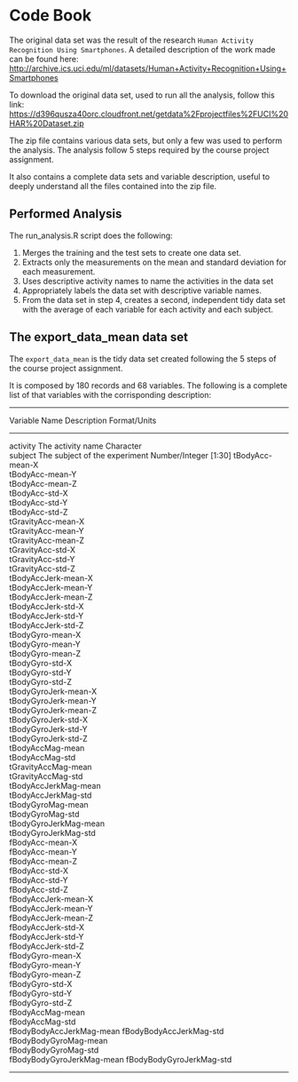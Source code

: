 # Code Book

The original data set was the result of the research `Human Activity Recognition Using Smartphones`. 
A detailed description of the work made can be found here: http://archive.ics.uci.edu/ml/datasets/Human+Activity+Recognition+Using+Smartphones

To download the original data set, used to run all the analysis, follow this link: https://d396qusza40orc.cloudfront.net/getdata%2Fprojectfiles%2FUCI%20HAR%20Dataset.zip

The zip file contains various data sets, but only a few was used to perform the analysis. The analysis follow 5 steps required by the course project assignment.

It also contains a complete data sets and variable description, useful to deeply understand all the files contained into the zip file.

## Performed Analysis

The run_analysis.R script does the following:
 1. Merges the training and the test sets to create one data set.
 2. Extracts only the measurements on the mean and standard deviation for each measurement. 
 3. Uses descriptive activity names to name the activities in the data set
 4. Appropriately labels the data set with descriptive variable names. 
 5. From the data set in step 4, creates a second, independent tidy data set with the average of each variable for each activity and each subject.

## The export_data_mean data set

The `export_data_mean` is the tidy data set created following the 5 steps of the course project assignment.

It is composed by 180 records and 68 variables. The following is a complete list of that variables with the corrisponding description:
----------------------------	-----------------------------	---------------------
Variable Name					Description						Format/Units
----------------------------	-----------------------------	---------------------
activity						The activity name				Character    
subject							The subject of the experiment	Number/Integer [1:30]
tBodyAcc-mean-X          
tBodyAcc-mean-Y           
tBodyAcc-mean-Z           
tBodyAcc-std-X           
tBodyAcc-std-Y            
tBodyAcc-std-Z            
tGravityAcc-mean-X       
tGravityAcc-mean-Y        
tGravityAcc-mean-Z        
tGravityAcc-std-X        
tGravityAcc-std-Y         
tGravityAcc-std-Z         
tBodyAccJerk-mean-X      
tBodyAccJerk-mean-Y      
tBodyAccJerk-mean-Z       
tBodyAccJerk-std-X       
tBodyAccJerk-std-Y        
tBodyAccJerk-std-Z        
tBodyGyro-mean-X         
tBodyGyro-mean-Y          
tBodyGyro-mean-Z          
tBodyGyro-std-X          
tBodyGyro-std-Y           
tBodyGyro-std-Z           
tBodyGyroJerk-mean-X     
tBodyGyroJerk-mean-Y      
tBodyGyroJerk-mean-Z      
tBodyGyroJerk-std-X      
tBodyGyroJerk-std-Y       
tBodyGyroJerk-std-Z       
tBodyAccMag-mean         
tBodyAccMag-std           
tGravityAccMag-mean       
tGravityAccMag-std       
tBodyAccJerkMag-mean      
tBodyAccJerkMag-std       
tBodyGyroMag-mean        
tBodyGyroMag-std          
tBodyGyroJerkMag-mean     
tBodyGyroJerkMag-std     
fBodyAcc-mean-X           
fBodyAcc-mean-Y           
fBodyAcc-mean-Z          
fBodyAcc-std-X            
fBodyAcc-std-Y            
fBodyAcc-std-Z           
fBodyAccJerk-mean-X       
fBodyAccJerk-mean-Y       
fBodyAccJerk-mean-Z      
fBodyAccJerk-std-X        
fBodyAccJerk-std-Y        
fBodyAccJerk-std-Z       
fBodyGyro-mean-X          
fBodyGyro-mean-Y          
fBodyGyro-mean-Z         
fBodyGyro-std-X           
fBodyGyro-std-Y           
fBodyGyro-std-Z          
fBodyAccMag-mean        
fBodyAccMag-std           
fBodyBodyAccJerkMag-mean 
fBodyBodyAccJerkMag-std   
fBodyBodyGyroMag-mean     
fBodyBodyGyroMag-std     
fBodyBodyGyroJerkMag-mean 
fBodyBodyGyroJerkMag-std 
----------------------------  -----------------------------  ---------------------